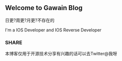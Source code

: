 ## Welcome to Gawain Blog

日更?周更?月更?不存在的

I'm a IOS Developer and IOS Reverse Developer

### SHARE

本博客仅用于开源技术分享有兴趣的话可以去Twitter@我呀
